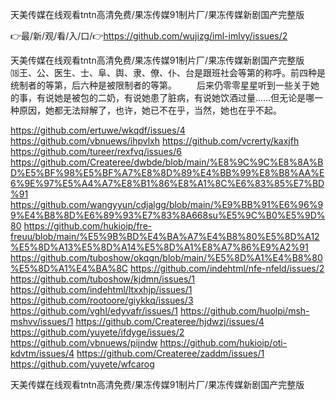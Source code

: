 天美传媒在线观看tntn高清免费/果冻传媒91制片厂/果冻传媒新剧国产完整版

👉最/新/观/看/入/口/👉https://github.com/wujizg/iml-imlvy/issues/2

天美传媒在线观看tntn高清免费/果冻传媒91制片厂/果冻传媒新剧国产完整版　　⒅王、公、医生、士、阜、舆、隶、僚、仆、台是跟班社会等第的称呼。前四种是统制者的等第，后六种是被限制者的等第。
　　后来仍零零星星听到一些关于她的事，有说她是被包的二奶，有说她患了脏病，有说她饮酒过量……但无论是哪一种原因，她都无法辩解了，也许，她已不在乎，当然，她也在乎不起。


https://github.com/ertuwe/wkqdf/issues/4
https://github.com/vbnuews/ihpvlxh
https://github.com/vcrerty/kaxjfh
https://github.com/tureer/rexfvq/issues/6
https://github.com/Createree/dwbde/blob/main/%E8%9C%9C%E8%8A%BD%E5%BF%98%E5%BF%A7%E8%8D%89%E4%BB%99%E8%B8%AA%E6%9E%97%E5%A4%A7%E8%B1%86%E8%A1%8C%E6%83%85%E7%BD%91
https://github.com/wangyyun/cdjalgg/blob/main/%E9%BB%91%E6%96%99%E4%B8%8D%E6%89%93%E7%83%8A668su%E5%9C%B0%E5%9D%80
https://github.com/hukioip/fre-freuu/blob/main/%E5%9B%BD%E4%BA%A7%E4%B8%80%E5%8D%A12%E5%8D%A13%E5%8D%A14%E5%8D%A1%E8%A7%86%E9%A2%91
https://github.com/tuboshow/okqgn/blob/main/%E5%8D%A1%E4%B8%80%E5%8D%A1%E4%BA%8C
https://github.com/indehtml/nfe-nfeld/issues/2
https://github.com/tuboshow/kjdmn/issues/1
https://github.com/indehtml/ltxxhjp/issues/1
https://github.com/rootoore/giykkq/issues/3
https://github.com/vghl/edyvafr/issues/1
https://github.com/huolpi/msh-mshvv/issues/1
https://github.com/Createree/hjdwzj/issues/4
https://github.com/yuyete/ifdyge/issues/2
https://github.com/vbnuews/pijndw
https://github.com/hukioip/oti-kdvtm/issues/4
https://github.com/Createree/zaddm/issues/1
https://github.com/yuyete/wfcarog

天美传媒在线观看tntn高清免费/果冻传媒91制片厂/果冻传媒新剧国产完整版
